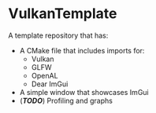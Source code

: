 # VulkanTemplate
A template repository that has:
- A CMake file that includes imports for:
  - Vulkan
  - GLFW
  - OpenAL
  - Dear ImGui
- A simple window that showcases ImGui
- (***TODO***) Profiling and graphs
